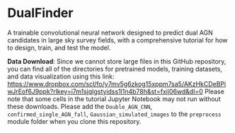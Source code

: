 # DualFinder
A trainable convolutional neural network designed to predict dual AGN candidates in large sky survey fields, with a comprehensive tutorial for how to design, train, and test the model.

**Data Download**: Since we cannot store large files in this GitHub repository, you can find all of the directories for pretrained models, training datasets, and data visualization using this link: https://www.dropbox.com/scl/fo/y7mv5g6zkog15xppm7sa5/AKzHkCDeBPiwJrEof6J9ppk?rlkey=i7m1sjqlgstyidss1l1n4b78h&st=fxij06wd&dl=0
Please note that some cells in the tutorial Jupyter Notebook may not run without these downloads. Please add the `Double_AGN_CNN`, `confirmed_single_AGN_fall`, `Gaussian_simulated_images` to the `preprocess` module folder when you clone this repository. 
